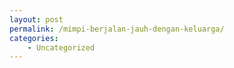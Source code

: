 ```yaml
---
layout: post
permalink: /mimpi-berjalan-jauh-dengan-keluarga/
categories:
    - Uncategorized
---
```


